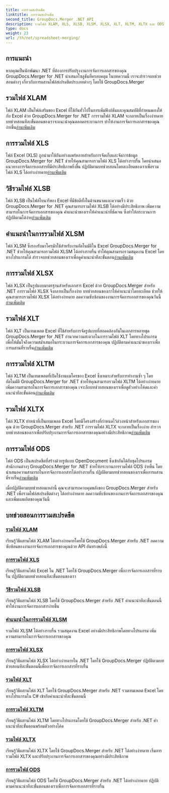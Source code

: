 ```yaml
---
title: การรวมสเปรดชีต
linktitle: การรวมสเปรดชีต
second_title: GroupDocs.Merger .NET API
description: รวมไฟล์ XLAM, XLS, XLSB, XLSM, XLSX, XLT, XLTM, XLTX และ ODS ใน .NET ได้อย่างง่ายดายโดยใช้ GroupDocs.Merger ลดความซับซ้อนของงานการจัดการเอกสาร
type: docs
weight: 23
url: /th/net/spreadsheet-merging/
---
```


## การแนะนำ

หากคุณเป็นนักพัฒนา .NET ที่ต้องการปรับปรุงงานการจัดการเอกสารของคุณ GroupDocs.Merger for .NET นำเสนอโซลูชันที่ครอบคลุม ในบทความนี้ เราจะสำรวจบทช่วยสอนต่างๆ เกี่ยวกับการผสานไฟล์สเปรดชีตประเภทต่างๆ โดยใช้ GroupDocs.Merger

## รวมไฟล์ XLAM
 ไฟล์ XLAM เป็นไฟล์เสริมของ Excel ที่ใช้กันทั่วไปในการเพิ่มฟังก์ชันและคุณสมบัติที่กำหนดเองให้กับ Excel ด้วย GroupDocs.Merger for .NET การรวมไฟล์ XLAM จะกลายเป็นเรื่องง่ายดาย บทช่วยสอนทีละขั้นตอนของเราจะแนะนำคุณตลอดกระบวนการ ทำให้งานการจัดการเอกสารของคุณง่ายขึ้น[อ่านเพิ่มเติม](./merge-xlam-files/)

## การรวมไฟล์ XLS
ไฟล์ Excel (XLS) ถูกนำมาใช้กันอย่างแพร่หลายสำหรับการจัดเก็บและจัดการข้อมูล GroupDocs.Merger for .NET ช่วยให้คุณสามารถรวมไฟล์ XLS ได้อย่างราบรื่น โดยนำเสนอแนวทางการจัดการเอกสารที่มีประสิทธิภาพยิ่งขึ้น ปฏิบัติตามบทช่วยสอนโดยละเอียดของเราเพื่อรวมไฟล์ XLS ได้อย่างง่ายดาย[อ่านเพิ่มเติม](./merging-xls-files/)

## วิธีรวมไฟล์ XLSB
 ไฟล์ XLSB เป็นไฟล์ไบนารีของ Excel ที่มีข้อดีทั้งในด้านขนาดและความเร็ว ด้วย GroupDocs.Merger for .NET คุณสามารถรวมไฟล์ XLSB ได้อย่างมีประสิทธิภาพ เพิ่มความสามารถในการจัดการเอกสารของคุณ คำแนะนำของเราให้คำแนะนำที่ชัดเจน ซึ่งทำให้กระบวนการปฏิบัติตามได้ง่าย[อ่านเพิ่มเติม](./how-to-merge-xlsb-files/)

## คำแนะนำในการรวมไฟล์ XLSM
 ไฟล์ XLSM ซึ่งรองรับมาโครมักใช้สำหรับงานอัตโนมัติใน Excel GroupDocs.Merger for .NET ช่วยให้คุณสามารถรวมไฟล์ XLSM ได้อย่างราบรื่น ทำให้คุณสามารถรวมสมุดงาน Excel โดยทางโปรแกรมได้ สำรวจบทช่วยสอนของเราเพื่อดูคำแนะนำทีละขั้นตอน[อ่านเพิ่มเติม](./guide-merging-xlsm-files/)

## การรวมไฟล์ XLSX
ไฟล์ XLSX เป็นรูปแบบมาตรฐานสำหรับเอกสาร Excel ด้วย GroupDocs.Merger สำหรับ .NET การรวมไฟล์ XLSX จึงกลายเป็นเรื่องง่าย บทช่วยสอนของเราให้คำแนะนำโดยละเอียด ช่วยให้คุณสามารถรวมไฟล์ XLSX ได้อย่างง่ายดาย ลดความซับซ้อนของงานการจัดการเอกสารของคุณวันนี้[อ่านเพิ่มเติม](./merging-xlsx-files/)

## รวมไฟล์ XLT
 ไฟล์ XLT เป็นเทมเพลต Excel ที่ใช้สำหรับการจัดรูปแบบที่สอดคล้องกันในเอกสารหลายชุด GroupDocs.Merger for .NET อำนวยความสะดวกในการรวมไฟล์ XLT โดยทางโปรแกรม เพื่อให้มั่นใจถึงความสม่ำเสมอในกระบวนการจัดการเอกสารของคุณ ปฏิบัติตามคำแนะนำของเราเพื่อการผสานที่ราบรื่น[อ่านเพิ่มเติม](./merge-xlt-files/)

## การรวมไฟล์ XLTM
 ไฟล์ XLTM เป็นเทมเพลตที่เปิดใช้งานแมโครของ Excel ซึ่งเหมาะสำหรับการทำงานซ้ำ ๆ โดยอัตโนมัติ GroupDocs.Merger for .NET ช่วยให้คุณสามารถรวมไฟล์ XLTM ได้อย่างง่ายดาย เพิ่มความสามารถในการจัดการเอกสารของคุณ เจาะลึกบทช่วยสอนของเราเพื่อดูตัวอย่างโค้ดและคำแนะนำทีละขั้นตอน[อ่านเพิ่มเติม](./merging-xltm-files/)

## รวมไฟล์ XLTX
ไฟล์ XLTX ทำหน้าที่เป็นเทมเพลต Excel โดยมีโครงสร้างที่กำหนดไว้ล่วงหน้าสำหรับเอกสารของคุณ ด้วย GroupDocs.Merger สำหรับ .NET การรวมไฟล์ XLTX จะกลายเป็นเรื่องง่าย สำรวจบทช่วยสอนของเราเพื่อปรับปรุงงานการจัดการเอกสารของคุณอย่างมีประสิทธิภาพ[อ่านเพิ่มเติม](./merge-xltx-files/)

## การรวมไฟล์ ODS
 ไฟล์ ODS เป็นสเปรดชีตที่สร้างด้วยรูปแบบ OpenDocument ซึ่งเข้ากันได้กับชุดโปรแกรมสำนักงานต่างๆ GroupDocs.Merger for .NET ช่วยให้กระบวนการรวมไฟล์ ODS ง่ายขึ้น โดยนำเสนอความสามารถในการจัดการเอกสารได้อย่างราบรื่น ปฏิบัติตามบทช่วยสอนของเราเพื่อการผสานที่ราบรื่น[อ่านเพิ่มเติม](./merging-ods-files/)

เมื่อปฏิบัติตามบทช่วยสอนเหล่านี้ คุณจะสามารถควบคุมพลังของ GroupDocs.Merger สำหรับ .NET เพื่อรวมไฟล์สเปรดชีตต่างๆ ได้อย่างง่ายดาย ลดความซับซ้อนของงานการจัดการเอกสารของคุณและเพิ่มผลผลิตของคุณวันนี้
## บทช่วยสอนการรวมสเปรดชีต
### [รวมไฟล์ XLAM](./merge-xlam-files/)
เรียนรู้วิธีผสานไฟล์ XLAM ได้อย่างง่ายดายโดยใช้ GroupDocs.Merger สำหรับ .NET ลดความซับซ้อนของงานการจัดการเอกสารของคุณด้วย API อันทรงพลังนี้
### [การรวมไฟล์ XLS](./merging-xls-files/)
เรียนรู้วิธีผสานไฟล์ Excel ใน .NET โดยใช้ GroupDocs.Merger เพื่อการจัดการเอกสารที่ราบรื่น ปฏิบัติตามบทช่วยสอนทีละขั้นตอนของเรา
### [วิธีรวมไฟล์ XLSB](./how-to-merge-xlsb-files/)
เรียนรู้วิธีผสานไฟล์ XLSB โดยใช้ GroupDocs.Merger สำหรับ .NET คำแนะนำทีละขั้นตอนนี้ทำให้งานการจัดการเอกสารง่ายขึ้น
### [คำแนะนำในการรวมไฟล์ XLSM](./guide-merging-xlsm-files/)
รวมไฟล์ XLSM ได้อย่างราบรื่น รวมสมุดงาน Excel อย่างมีประสิทธิภาพโดยทางโปรแกรม เพิ่มความสามารถในการจัดการเอกสารของคุณ
### [การรวมไฟล์ XLSX](./merging-xlsx-files/)
เรียนรู้วิธีผสานไฟล์ XLSX ได้อย่างง่ายดายใน .NET โดยใช้ GroupDocs.Merger ปฏิบัติตามบทช่วยสอนทีละขั้นตอนนี้เพื่อการจัดการเอกสารที่ราบรื่น
### [รวมไฟล์ XLT](./merge-xlt-files/)
เรียนรู้วิธีผสานไฟล์ XLT โดยใช้ GroupDocs.Merger สำหรับ .NET รวมเทมเพลต Excel โดยทางโปรแกรมใน C# เข้ากับคำแนะนำทีละขั้นตอนนี้
### [การรวมไฟล์ XLTM](./merging-xltm-files/)
เรียนรู้วิธีผสานไฟล์ XLTM โดยทางโปรแกรมโดยใช้ GroupDocs.Merger สำหรับ .NET คำแนะนำทีละขั้นตอนพร้อมตัวอย่างโค้ด
### [รวมไฟล์ XLTX](./merge-xltx-files/)
เรียนรู้วิธีผสานไฟล์ XLTX โดยใช้ GroupDocs.Merger สำหรับ .NET ได้อย่างง่ายดาย เริ่มการรวมไฟล์ XLTX และปรับปรุงงานการจัดการเอกสารของคุณอย่างมีประสิทธิภาพ
### [การรวมไฟล์ ODS](./merging-ods-files/)
เรียนรู้วิธีผสานไฟล์ ODS โดยใช้ GroupDocs.Merger สำหรับ .NET ได้อย่างง่ายดาย ปฏิบัติตามคำแนะนำทีละขั้นตอนของเราเพื่อการจัดการเอกสารที่ราบรื่น